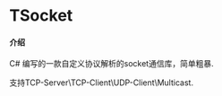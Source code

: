# TSocket

#### 介绍
C# 编写的一款自定义协议解析的socket通信库，简单粗暴.

支持TCP-Server\TCP-Client\UDP-Client\Multicast.


